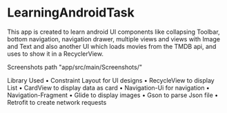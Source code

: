 # LearningAndroidTask

This app is created to learn android UI components like collapsing Toolbar, bottom navigation, navigation drawer, multiple views and views with Image and Text and also another UI  which loads movies from the TMDB api, and uses to show it in a RecyclerView.

Screenshots path "app/src/main/Screenshots/"

Library Used
•	Constraint Layout for UI designs
•	RecycleView to display List
•	CardView to display data as card
•	Navigation-Ui for navigation
•	Navigation-Fragment
•	Glide to display images
•	Gson to parse Json file
•	Retrofit to create network requests
